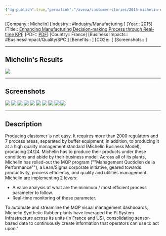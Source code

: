 ```yaml
---
{"dg-publish":true,"permalink":"/aveva/customer-stories/2015-michelin-enhancing-manufacturing-decision-making-process-through-real-time-kpi/","dgPassFrontmatter":true}
---
```


[Company:: Michelin]
[Industry:: #Industry/Manufacturing ]
[Year:: 2015]
[Title:: [Enhancing Manufacturing Decision-making Process through Real-time KPI](https://resources.osisoft.com/presentations/enhancing-manufacturing-decision-making-process-through-real-time-kpi/)]
[PDF:: [PDF](https://cdn.osisoft.com/corp/en/media/presentations/2015/EMEA2015/PDF/UC15EU02PH04_Michelin_Forest_EnhancingManufacturingDecisionmakingProcessthroughRealtimeKPI_v2.pdf)]
[Country:: France]
[Business Impacts:: #BusinessImpact/Quality/SPC ]
[Benefits:: ]
[CO2e:: ]
[Screenshots:: ] 

---
## Michelin's Results
![](https://i.imgur.com/9joE14S.png)


---
## Screenshots
![](https://i.imgur.com/jzXbjg0.png)
![](https://i.imgur.com/fVMweq9.png)
![](https://i.imgur.com/H9sjPUB.png)
![](https://i.imgur.com/5F2wCM6.png)
![](https://i.imgur.com/6KhqRlw.png)
![](https://i.imgur.com/vXfoFDK.png)
![](https://i.imgur.com/uWSzgH5.png)
![](https://i.imgur.com/E0n57hB.png)
![](https://i.imgur.com/aPnGb3F.png)
![](https://i.imgur.com/CeX1EUZ.png)


---
## Description
Producing elastomer is not easy. It requires more than 2000 regulators and 7 process areas, separated by buffer equipment; in addition, to producing it at a high quality management standard (Michelin Business Model), producing 24/24. Michelin has to produce their products under these conditions and abide by their business model. Across all of its plants, Michelin has rolled-out the MQP program (""Management Quotidien de la Performance""), a Lean/Sigma corporate initiative, geared towards productivity, process efficiency, and quality and utilities management. Michelin are implementing 2 levers:

- A value analysis of what are the minimum / most efficient process parameter to follow.
- Real-time monitoring of these parameter.

To automate and streamline the MQP visual management dashboards, Michelin Synthetic Rubber plants have leveraged the PI System Infrastructure across its units (in France and US), consolidating sensor-based data to continuously create information that operators can use to act upon."